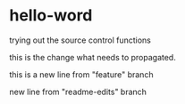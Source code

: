 # hello-word
trying out the source control functions

this is the change what needs to propagated.

this is a new line from "feature" branch

new line from "readme-edits" branch
